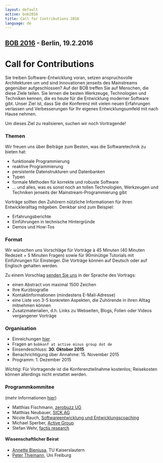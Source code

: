```yaml
---
layout: default
active: bob2016
title: Call for Contributions 2016
language: de
---
```


## [BOB 2016](/2016/) - Berlin, 19.2.2016

# Call for Contributions

Sie treiben Software-Entwicklung voran, setzen anspruchsvolle
Architekturen um und sind Innovationen jenseits des Mainstreams
gegenüber aufgeschlossen? Auf der BOB treffen Sie auf Menschen, die
diese Ziele teilen.  Sie lernen die besten Werkzeuge, Technologien und
Techniken kennen, die es heute für die Entwicklung moderner Software
gibt. Unser Ziel ist, dass Sie die Konferenz mit vielen neuen
Erfahrungen verlassen und Verbesserungen für Ihr eigenes
Entwicklungsumfeld mit nach Hause nehmen.

Um dieses Ziel zu realisieren, suchen wir noch Vortragende!

### Themen

Wir freuen uns über Beiträge zum Besten, was die Softwaretechnik zu bieten hat:

* funktionale Programmierung
* reaktive Programmierung
* persistente Datenstrukturen und Datenbanken
* Typen
* formale Methoden für korrekte und robuste Software
* … und alles, was es sonst noch an tollen Technologien, Werkzeugen und Techniken jenseits der Mainstream-Programmierung gibt

Vorträge sollten den Zuhörern nützliche Informationen für ihren Entwickleralltag mitgeben. Denkbar sind zum Beispiel:

* Erfahrungsberichte
* Einführungen in technische Hintergründe
* Demos und How-Tos

### Format

Wir wünschen uns Vorschläge für Vorträge à 45 Minuten (40 Minuten
Redezeit + 5 Minuten Fragen) sowie für 90minütige Tutorials mit
Einführungen für Einsteiger. Die Vorträge können auf Deutsch oder auf
Englisch gehalten werden.

Zu einem Vorschlag [senden Sie uns](https://docs.google.com/forms/d/1IrCa3ilxMrO2h1G1WC4ywoxdz8wohxaPW3dfiB0cq-8/viewform) in der Sprache des Vortrags:

* einen Abstract von maximal 1500 Zeichen
* Ihre Kurzbiografie
* Kontaktinformationen (mindestens E-Mail-Adresse)
* eine Liste von 3-5 konkreten Aspekten, die Zuhörende in ihren Alltag mitnehmen können
* Zusatzmaterialien, d.h. Links zu Webseiten, Blogs, Folien oder Videos vergangener Vorträge

### Organisation

* Einreichungen [hier](https://docs.google.com/forms/d/1IrCa3ilxMrO2h1G1WC4ywoxdz8wohxaPW3dfiB0cq-8/viewform).
* Fragen an `bobkonf at active minus group dot de`
* Einsendeschluss: **30. Oktober 2015**
* Benachrichtigung über Annahme: 15. November 2015
* Programm: 1. Dezember 2015

*Wichtig*: Für Vortragende ist die Konferenzteilnahme kostenlos; Reisekosten können allerdings nicht erstattet werden.

### Programmkommitee

(mehr Informationen [hier](/2016/programmkomitee.html))

* Matthias Fischmann, [zerobuzz UG](http://zerobuzz.net/)
* Matthias Neubauer, [SICK AG](http://www.sick.com/)
* Nicole Rauch, [Softwareentwicklung und Entwicklungscoaching](http://nicole-rauch.de/)
* Michael Sperber, [Active Group](http://www.active-group.de/)
* Stefan Wehr, [factis research](http://www.factisresearch.com/)

#### Wissenschaftlicher Beirat
    
* [Annette Bieniusa](http://www-user.rhrk.uni-kl.de/~bieniusa/), TU Kaiserslautern
* [Peter Thiemann](http://www2.informatik.uni-freiburg.de/~thiemann/), Uni Freiburg
